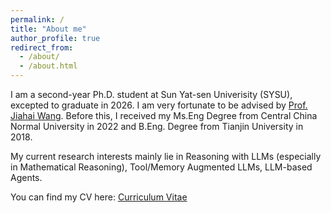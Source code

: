 ```yaml
---
permalink: /
title: "About me"
author_profile: true
redirect_from: 
  - /about/
  - /about.html
---
```


I am a second-year Ph.D. student at Sun Yat-sen Univerisity (SYSU), excepted to graduate in 2026. I am very fortunate to be advised by [Prof. Jiahai Wang](https://cse.sysu.edu.cn/content/2551). Before this, I received my Ms.Eng Degree from Central China Normal University in 2022 and B.Eng. Degree from Tianjin University in 2018.

My current research interests mainly lie in Reasoning with LLMs (especially in Mathematical Reasoning), Tool/Memory Augmented LLMs, LLM-based Agents.

You can find my CV here: [Curriculum Vitae](../assets/CV_JianpengZhou_SYSU.pdf)

